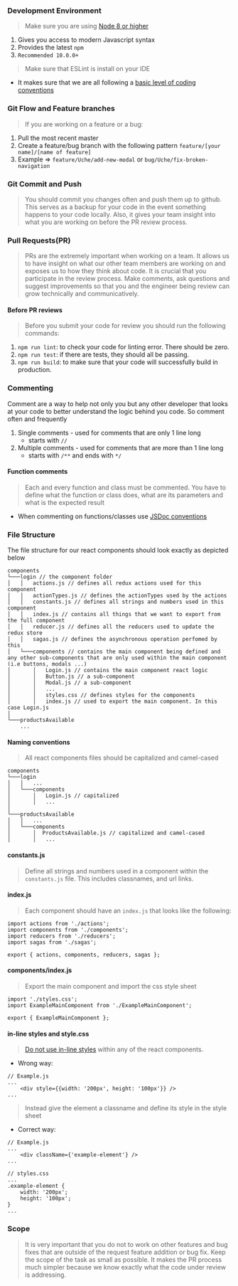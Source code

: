 ### Development Environment
> Make sure you are using [Node 8 or higher](https://nodejs.org/en/download/)
1. Gives you access to modern Javascript syntax
2. Provides the latest `npm`
3. `Recommended 10.0.0+`

> Make sure that ESLint is install on your IDE
* It makes sure that we are all following a [basic level of coding conventions](https://eslint.org/docs/developer-guide/code-conventions)

### Git Flow and Feature branches
> If you are working on a feature or a bug:
1. Pull the most recent master
2. Create a feature/bug branch with the following pattern `feature/[your name]/[name of feature]`
3. Example => `feature/Uche/add-new-modal` or `bug/Uche/fix-broken-navigation`

### Git Commit and Push
> You should commit you changes often and push them up to github. This serves as a backup
for your code in the event something happens to your code locally. Also, it gives your
team insight into what you are working on before the PR review process.

### Pull Requests(PR)
> PRs are the extremely important when working on a team. It allows us to have insight
on what our other team members are working on and exposes us to how they think about
code. It is crucial that you participate in the review process. Make comments, ask
questions and suggest improvements so that you and the engineer being review can
grow technically and communicatively.
#### Before PR reviews
> Before you submit your code for review you should run the following commands:
1. `npm run lint`: to check your code for linting error. There should be zero.
2. `npm run test`: if there are tests, they should all be passing.
3. `npm run build`: to make sure that your code will successfully build in production.

### Commenting
Comment are a way to help not only you but any other developer that looks at your
code to better understand the logic behind you code. So comment often and frequently
1. Single comments - used for comments that are only 1 line long
    * starts with `//`
2. Multiple comments - used for comments that are more than 1 line long
    * starts with `/**` and ends with `*/`
#### Function comments
> Each and every function and class must be commented. You have to define what the
function or class does, what are its parameters and what is the expected result
* When commenting on functions/classes use [JSDoc conventions](http://usejsdoc.org/about-getting-started.html)

### File Structure
The file structure for our react components should look exactly as depicted below
```
components
└───login // the component folder
│   │   actions.js // defines all redux actions used for this component
│   │   actionTypes.js // defines the actionTypes used by the actions
│   │   constants.js // defines all strings and numbers used in this component
│   │   index.js // contains all things that we want to export from the full component
│   │   reducer.js // defines all the reducers used to update the redux store
│   │   sagas.js // defines the asynchronous operation perfomed by this
│   └───components // contains the main component being defined and any other sub-components that are only used within the main component (i.e buttons, modals ...)
│       │   Login.js // contains the main component react logic
│       │   Button.js // a sub-component
│       │   Modal.js // a sub-component
│       │   ...
│       │   styles.css // defines styles for the components
│       │   index.js // used to export the main component. In this case Login.js
│   
└───productsAvailable
    ...
```
#### Naming conventions
> All react components files should be capitalized and camel-cased
```
components
└───login
│   │   ...
│   └───components
│       │   Login.js // capitalized
│       │   ...
│   
└───productsAvailable
│   │   ...
│   └───components
│       │  ProductsAvailable.js // capitalized and camel-cased
│       │   ...
```

#### constants.js
> Define all strings and numbers used in a component within the `constants.js` file.
This includes classnames, and url links.

#### index.js
> Each component should have an `index.js` that looks like the following:
```
import actions from './actions';
import components from './components';
import reducers from './reducers';
import sagas from './sagas';

export { actions, components, reducers, sagas };
```

#### components/index.js
> Export the main component and import the css style sheet
```
import './styles.css';
import ExampleMainComponent from './ExampleMainComponent';

export { ExampleMainComponent };
```

#### in-line styles and style.css
> [Do not use in-line styles](https://reactjs.org/docs/faq-styling.html) within any of the react components.

* Wrong way:
```
// Example.js
...
    <div style={{width: '200px', height: '100px'}} />
...
```
> Instead give the element a classname and define its style in the style sheet
* Correct way:
```
// Example.js
...
    <div className={'example-element'} />
...
```
```
// styles.css
...
.example-element {
    width: '200px';
    height: '100px';
}
...
```

### Scope
> It is very important that you do not to work on other features and bug fixes that
are outside of the request feature addition or bug fix. Keep the scope of the task
as small as possible. It makes the PR process much simpler because we know exactly
what the code under review is addressing.

